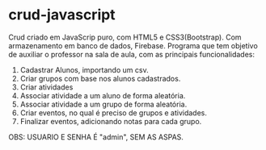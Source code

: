 # crud-javascript
Crud criado em JavaScrip puro, com HTML5 e CSS3(Bootstrap). Com armazenamento em banco de dados, Firebase.
Programa que tem objetivo de auxiliar o professor na sala de aula, com as principais funcionalidades:
1. Cadastrar Alunos, importando um csv.
2. Criar grupos com base nos alunos cadastrados.
3. Criar atividades
4. Associar atividade a um aluno de forma aleatória.
5. Associar atividade a um grupo de forma aleatória.
6. Criar eventos, no qual é preciso de grupos e atividades.
7. Finalizar eventos, adicionando notas para cada grupo.

OBS: USUARIO E SENHA É "admin", SEM AS ASPAS.

